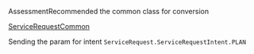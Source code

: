 AssessmentRecommended the common class for conversion 

[ServiceRequestCommon](ServiceRequestCommon.md)

Sending the param for intent `ServiceRequest.ServiceRequestIntent.PLAN`




